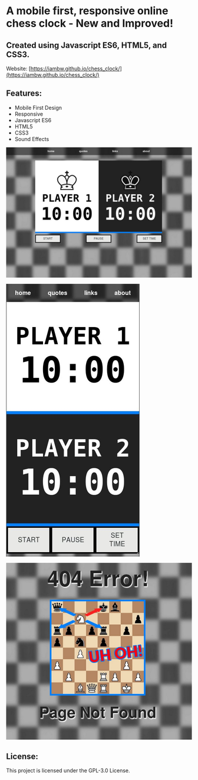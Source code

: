 # A mobile first, responsive online chess clock - New and Improved!


## Created using Javascript ES6, HTML5, and CSS3. ##


Website: [https://iambw.github.io/chess_clock/](https://iambw.github.io/chess_clock/)

## Features:
 * Mobile First Design
 * Responsive
 * Javascript ES6
 * HTML5
 * CSS3
 * Sound Effects
 


![chess clock screenshot 1](images/screenshot1.jpg)

![chess clock screenshot 2](images/screenshot2.jpg)

![chess clock screenshot 3](images/screenshot3.jpg)


## License: ##

This project is licensed under the GPL-3.0 License.
